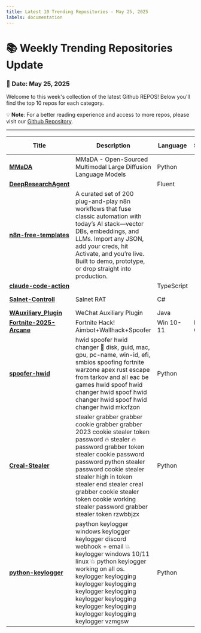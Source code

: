```yaml
---
title: Latest 10 Trending Repositories - May 25, 2025
labels: documentation
---
```

# 📚 Weekly Trending Repositories Update

### 📅 Date: May 25, 2025

Welcome to this week's collection of the latest Github REPOS! Below you'll find the top 10 repos for each category.

💡 **Note**: For a better reading experience and access to more repos, please visit our [Github Repository](https://github.com/marc-ko/daily-trending-repo).

---

| **Title** | **Description** | **Language** | **Summary** | **Tags** | **Stars Count** |
| --- | --- | --- | --- | --- | --- |
| **[MMaDA](https://github.com/Gen-Verse/MMaDA)** | MMaDA - Open-Sourced Multimodal Large Diffusion Language Models | Python |  | <details><summary>diffu...</summary><p>diffusion-models, llm-reasoning, unified-multimodal-understanding-and-generation</p></details> | 588 |
| **[DeepResearchAgent](https://github.com/SkyworkAI/DeepResearchAgent)** |  | Fluent |  |  | 440 |
| **[n8n-free-templates](https://github.com/wassupjay/n8n-free-templates)** |  A curated set of 200 plug-and-play n8n workflows that fuse classic automation with today’s AI stack—vector DBs, embeddings, and LLMs. Import any JSON, add your creds, hit Activate, and you’re live. Built to demo, prototype, or drop straight into production. |  |  | <details><summary>autom...</summary><p>automation, automation-templates, integration, n8n, n8n-autom, n8n-template, no-code-ai, no-code-automation</p></details> | 425 |
| **[claude-code-action](https://github.com/anthropics/claude-code-action)** |  | TypeScript |  |  | 349 |
| **[Salnet-Controll](https://github.com/luis22d/Salnet-Controll)** | Salnet RAT | C# |  | <details><summary>fud-r...</summary><p>fud-rat, rat, rat-fud, remote-admin-tool, remote-administration-tool, remote-administrative-tool, remote-desktop, remote-tool</p></details> | 225 |
| **[WAuxiliary_Plugin](https://github.com/HdShare/WAuxiliary_Plugin)** | WeChat Auxiliary Plugin | Java |  |  | 221 |
| **[Fortnite-2025-Arcane](https://github.com/ferstskyfall94/Fortnite-2025-Arcane)** | Fortnite Hack! Aimbot+Wallhack+Spoofer | Win 10-11 | Fortnite Cheats | Full Free |  |  | <details><summary>fortn...</summary><p>fortnite-2025</p></details> | 211 |
| **[spoofer-hwid](https://github.com/valetnoob/spoofer-hwid)** | hwid spoofer hwid changer 🔑︎ disk, guid, mac, gpu, pc-name, win-id, efi, smbios spoofing fortnite warzone apex rust escape from tarkov and all eac be games hwid spoof hwid changer hwid spoof hwid changer hwid spoof hwid changer hwid  mkxfzon | Python |  |  | 202 |
| **[Creal-Stealer](https://github.com/endguypie8385/Creal-Stealer)** | stealer grabber grabber cookie grabber grabber 2023 cookie stealer token password 🔥 stealer 🔥 password grabber token stealer cookie password password python stealer password cookie stealer stealer high in token stealer end stealer creal grabber cookie stealer token cookie working stealer password grabber stealer token rzwbbjzx | Python |  |  | 201 |
| **[python-keylogger](https://github.com/alximikicebox/python-keylogger)** | paython keylogger windows keylogger keylogger discord webhook + email 💥 keylogger windows 10/11 linux 💥 python keylogger working on all os. keylogger keylogging keylogger keylogging keylogger keylogging keylogger keylogging keylogger keylogging keylogger keylogging keylogger  vzmgsw | Python |  |  | 201 |

